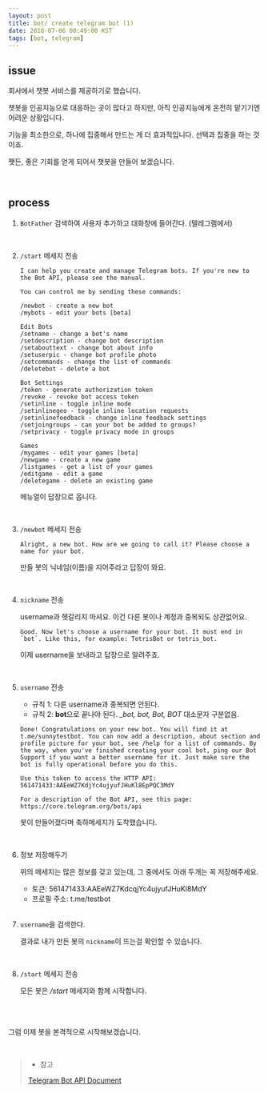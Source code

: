 ```yaml
---
layout: post
title: bot/ create telegram bot (1)
date: 2018-07-06 00:49:00 KST
tags: [bot, telegram]
---
```


## issue

회사에서 챗봇 서비스를 제공하기로 했습니다.

챗봇을 인공지능으로 대응하는 곳이 많다고 하지만, 아직 인공지능에게 온전히 맡기기엔 어려운 상황입니다.

기능을 최소한으로, 하나에 집중해서 만드는 게 더 효과적입니다. 선택과 집중을 하는 것이죠.

쨋든, 좋은 기회를 얻게 되어서 챗봇을 만들어 보겠습니다.

<br>

## process

1. `BotFather` 검색하여 사용자 추가하고 대화창에 들어간다. (텔레그램에서)

    <br>

2. `/start` 메세지 전송

    ```
    I can help you create and manage Telegram bots. If you're new to the Bot API, please see the manual.

    You can control me by sending these commands:

    /newbot - create a new bot
    /mybots - edit your bots [beta]

    Edit Bots
    /setname - change a bot's name
    /setdescription - change bot description
    /setabouttext - change bot about info
    /setuserpic - change bot profile photo
    /setcommands - change the list of commands
    /deletebot - delete a bot

    Bot Settings
    /token - generate authorization token
    /revoke - revoke bot access token
    /setinline - toggle inline mode
    /setinlinegeo - toggle inline location requests
    /setinlinefeedback - change inline feedback settings
    /setjoingroups - can your bot be added to groups?
    /setprivacy - toggle privacy mode in groups

    Games
    /mygames - edit your games [beta]
    /newgame - create a new game
    /listgames - get a list of your games
    /editgame - edit a game
    /deletegame - delete an existing game
    ```

    메뉴얼이 답장으로 옵니다.

    <br>   

3. `/newbot` 메세지 전송

    ```
    Alright, a new bot. How are we going to call it? Please choose a name for your bot.
    ```

    만들 봇의 닉네임(이름)을 지어주라고 답장이 와요.

    <br>

4. `nickname` 전송

    username과 헷갈리지 마셔요. 이건 다른 봇이나 계정과 중복되도 상관없어요.

    ```
    Good. Now let's choose a username for your bot. It must end in `bot`. Like this, for example: TetrisBot or tetris_bot.
    ```

    이제 username을 보내라고 답장으로 알려주죠.

    <br>

5. `username` 전송

    - 규칙 1: 다른 username과 중복되면 안된다.
    - 규칙 2: **bot**으로 끝나야 된다. *_bot, bot, Bot, BOT* 대소문자 구분없음.

    ```
    Done! Congratulations on your new bot. You will find it at t.me/sunnytestbot. You can now add a description, about section and profile picture for your bot, see /help for a list of commands. By the way, when you've finished creating your cool bot, ping our Bot Support if you want a better username for it. Just make sure the bot is fully operational before you do this.

    Use this token to access the HTTP API:
    561471433:AAEeWZ7KdjYc4ujyufJHuKl8EpPQC3MdY

    For a description of the Bot API, see this page: https://core.telegram.org/bots/api
    ```

    봇이 만들어졌다며 축하메세지가 도착했습니다.

    <br>

6. 정보 저장해두기

    위의 메세지는 많은 정보를 갖고 있는데, 그 중에서도 아래 두개는 꼭 저장해주세요.

    - 토큰: 561471433:AAEeWZ7KdcqjYc4ujyufJHuKl8MdY
    - 프로필 주소: t.me/testbot

    <br>

7. `username`을 검색한다.
   
    결과로 내가 만든 봇의 `nickname`이 뜨는걸 확인할 수 있습니다.

    <br>

8. `/start` 메세지 전송

   모든 봇은 */start* 메세지와 함께 시작합니다.

<br>
<br>

그럼 이제 봇을 본격적으로 시작해보겠습니다.

<br>

> - 참고
>
> [Telegram Bot API Document](https://core.telegram.org/bots/api)


